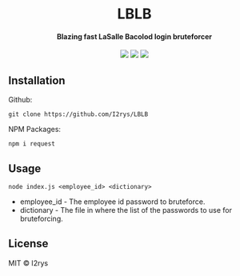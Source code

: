 <h1 align="center">LBLB</h1>
<h4 align="center">Blazing fast LaSalle Bacolod login bruteforcer</h4>
<p align="center">
	<a href="https://github.com/I2rys/LBLB/blob/main/LICENSE"><img src="https://img.shields.io/github/license/I2rys/LBLB?style=flat-square"></img></a>
	<a href="https://github.com/I2rys/LBLB/issues"><img src="https://img.shields.io/github/issues/I2rys/LBLB.svg"></img></a>
	<a href="https://nodejs.org/"><img src="https://img.shields.io/badge/-Nodejs-green?style=flat-square&logo=Node.js"></img></a>
</p>


## Installation
Github:

    git clone https://github.com/I2rys/LBLB

NPM Packages:

    npm i request
    
## Usage

    node index.js <employee_id> <dictionary>

+ employee_id - The employee id password to bruteforce.
+ dictionary - The file in where the list of the passwords to use for bruteforcing.

## License
MIT © I2rys
